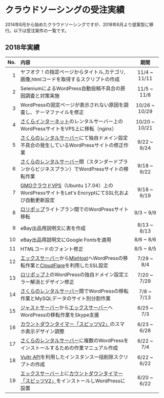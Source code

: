 # クラウドソーシングの受注実績
2014年8月から始めたクラウドソーシングですが、2018年6月より提案型に移行。以下は受注案件の一覧です。  

## 2018年実績
| No. | 内容 | 期間 |
|---:|:---|:---:|
| 1 | ヤフオク！の指定ページからタイトル,カテゴリ,画像,htmlコードを取得するスクリプトの作成| 11/4 ~ 11/11 |
| 2 | SeleniumによるWordPress自動投稿不具合の原因調査と対策実施| 11/5 ~ 11/8 |
| 3 | WordPressの固定ページが表示されない原因を調査し、テーマファイルを修正| 10/26 ~ 10/29 |
| 4 | [さくらインターネット](https://www.sakura.ad.jp)のレンタルサーバー上のWordPressサイトをVPS上に移転（nginx）| 10/20 ~ 10/21 |
| 5 | [さくらのレンタルサーバー](https://www.sakura.ad.jp)にて独自ドメイン設定不具合の発生しているWordPressサイトの修正作業 | 9/22 ~ 9/24 |
| 6 | [さくらのレンタルサーバー](https://www.sakura.ad.jp)間（スタンダードプランからビジネスプラン）でWordPressサイトの移転作業 | 9/18 ~ 9/22 |
| 7 | [GMOクラウドVPS](https://vps.gmocloud.com)（Ubuntu 17.04）上のWordPressサイトをLet's EncryptにてSSL化および自動更新設定 | 9/18 ~ 9/19 |
| 8 | [ロリポップ](https://lolipop.jp)ライトプラン間でのWordPressサイト移転 | 9/3 ~ 9/9 |
| 9 | eBay出品用説明文に表を作成 | 8/13 ~ 8/13 |
| 10 | eBay出品用説明文にGoogle Fontsを適用 | 8/6 ~ 8/6 |
| 11 | HTMLコードのフォント修正 | 8/5 ~ 8/5 |
| 12 | [エックスサーバー](https://www.xserver.ne.jp)から[MixHost](https://mixhost.jp)へWordPressの移転作業と[CloudFlare](https://www.cloudflare.com/ja-jp/)を利用したSSL設定 | 7/29 ~ 8/4 |
| 13 | [ロリポップ](https://lolipop.jp)上のWordPressの独自ドメイン設定エラー解消とデザイン修正 | 7/20 ~ 7/29 |
| 14 | [さくらのレンタルサーバー](https://www.sakura.ad.jp)間でWordPressの移転作業とMySQLデータのサイト別分割作業 | 7/8 ~ 7/13 |
| 15 | [ジャストサーバー](http://justsv.com/landing2014/)から[エックスサーバー](https://www.xserver.ne.jp)へWordPressの移転作業をSkype支援 | 6/25 ~ 7/3 |
| 16 | [カウントダウンタイマー「スピッツV2」](http://www.temjin.biz/pd/archives/477)のスマホ表示デザイン調整 | 6/23 ~ 6/28 |
| 17 | [さくらのレンタルサーバー](https://www.sakura.ad.jp)に複数のWordPressをインストールするための作業マニュアル作成 | 6/22 ~ 7/4 |
| 18 | [Vultr API](https://www.vultr.com)を利用したインスタンス一括削除スクリプトの作成 | 6/22 ~ 6/22 |
| 19 | [エックスサーバー](https://www.xserver.ne.jp)上に[カウントダウンタイマー「スピッツV2」](http://www.temjin.biz/pd/archives/477)をインストールしWordPressに設置 | 6/20 ~ 6/22 |
